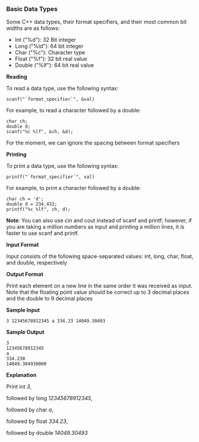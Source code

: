 ### Basic Data Types

Some C++ data types, their format specifiers, and their most common bit widths are as follows:

- Int ("%d"): 32 Bit integer
- Long ("%ld"): 64 bit integer
- Char ("%c"): Character type
- Float ("%f"): 32 bit real value
- Double ("%lf"): 64 bit real value

**Reading**

To read a data type, use the following syntax:

```
scanf("`format_specifier`", &val)
```

For example, to read a character followed by a double:

```
char ch;
double d;
scanf("%c %lf", &ch, &d);
```

For the moment, we can ignore the spacing between format specifiers

**Printing**

To print a data type, use the following syntax:

```
printf("`format_specifier`", val)
```

For example, to print a character followed by a double:

```
char ch = 'd';
double d = 234.432;
printf("%c %lf", ch, d);
```

**Note**: You can also use cin and cout instead of scanf and printf; however, if you are taking a million numbers as input and printing a million lines, it is faster to use scanf and printf.

**Input Format**

Input consists of the following space-separated values: int, long, char, float, and double, respectively

**Output Format**

Print each element on a new line in the same order it was received as input. Note that the floating point value should be correct up to 3 decimal places and the double to 9 decimal places

**Sample Input**

```
3 12345678912345 a 334.23 14049.30493
```

**Sample Output**

```
3
12345678912345
a
334.230
14049.304930000
```

**Explanation**

Print int *3*,

followed by long *12345678912345*,

followed by char *a*,

followed by float *334.23*,

followed by double *14049.30493*